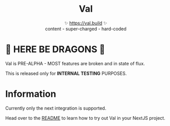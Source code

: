 <p align="center">
  <h1 align="center">Val</h1>
  <p align="center">
    ✨ <a href="https://val.build">https://val.build</a> ✨
    <br/>
    content - super-charged - hard-coded
  </p>
</p>

# 🐉 HERE BE DRAGONS 🐉

Val is PRE-ALPHA - MOST features are broken and in state of flux.

This is released only for **INTERNAL** **TESTING** PURPOSES.

# Information

Currently only the next integration is supported.

Head over to the [README](./packages/next/README.md) to learn how to try out Val in your NextJS project.
